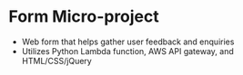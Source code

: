 ﻿# Form Micro-project

* Web form that helps gather user feedback and enquiries
* Utilizes Python Lambda function, AWS API gateway, and HTML/CSS/jQuery
